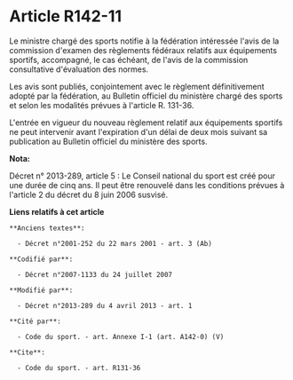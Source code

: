 # Article R142-11

Le ministre chargé des sports notifie à la fédération intéressée l'avis de la commission d'examen des règlements fédéraux
relatifs aux équipements sportifs, accompagné, le cas échéant, de l'avis de la commission consultative d'évaluation des
normes. 

Les avis sont publiés, conjointement avec le règlement définitivement adopté par la fédération, au Bulletin officiel du
ministère chargé des sports et selon les modalités prévues à l'article R. 131-36. 

L'entrée en vigueur du nouveau règlement relatif aux équipements sportifs ne peut intervenir avant l'expiration d'un délai de
deux mois suivant sa publication au Bulletin officiel du ministère des sports.

**Nota:**

Décret n° 2013-289, article 5 : Le Conseil national du sport est créé pour une durée de cinq ans. Il peut être renouvelé dans
les conditions prévues à l'article 2 du décret du 8 juin 2006 susvisé.

**Liens relatifs à cet article**

	**Anciens textes**:

	  - Décret n°2001-252 du 22 mars 2001 - art. 3 (Ab)

	**Codifié par**:

	  - Décret n°2007-1133 du 24 juillet 2007

	**Modifié par**:

	  - Décret n°2013-289 du 4 avril 2013 - art. 1

	**Cité par**:

	  - Code du sport. - art. Annexe I-1 (art. A142-0) (V)

	**Cite**:

	  - Code du sport. - art. R131-36
